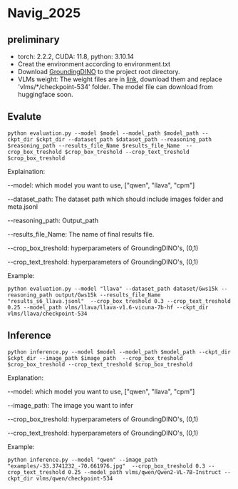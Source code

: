 # Navig_2025

## preliminary
- torch: 2.2.2, CUDA: 11.8, python: 3.10.14
- Creat the environment according to environment.txt
- Download [GroundingDINO](XXXX) to the project root directory. 
- VLMs weight: The weight files are in [link](XXXX), download them and replace 'vlms/*/checkpoint-534' folder. The model file can download from huggingface soon.



## Evalute
```
python evaluation.py --model $model --model_path $model_path --ckpt_dir $ckpt_dir --dataset_path $dataset_path --reasoning_path $reasoning_path --results_file_Name $results_file_Name  --crop_box_treshold $crop_box_treshold --crop_text_treshold $crop_box_treshold
```

Explaination:

--model: which model you want to use, ["qwen", "llava", "cpm"]

--dataset_path: The dataset path which should include images folder and meta.jsonl

--reasoning_path: Output_path

--results_file_Name: The name of final results file.

--crop_box_treshold: hyperparameters of GroundingDINO's, (0,1)

--crop_text_treshold: hyperparameters of GroundingDINO's, (0,1)


Example:
```
python evaluation.py --model "llava" --dataset_path dataset/Gws15k --reasoning_path output/Gws15k --results_file_Name "results_s6_llava.jsonl"  --crop_box_treshold 0.3 --crop_text_treshold 0.25 --model_path vlms/llava/llava-v1.6-vicuna-7b-hf --ckpt_dir vlms/llava/checkpoint-534
```

## Inference

```
python inference.py --model $model --model_path $model_path --ckpt_dir $ckpt_dir --image_path $image_path  --crop_box_treshold $crop_box_treshold --crop_text_treshold $crop_box_treshold
```

Explanation:

--model: which model you want to use, ["qwen", "llava", "cpm"]

--image_path: The image you want to infer

--crop_box_treshold: hyperparameters of GroundingDINO's, (0,1)

--crop_text_treshold: hyperparameters of GroundingDINO's, (0,1)


Example:
```
python inference.py --model "qwen" --image_path "examples/-33.3741232_-70.661976.jpg"  --crop_box_treshold 0.3 --crop_text_treshold 0.25 --model_path vlms/qwen/Qwen2-VL-7B-Instruct --ckpt_dir vlms/qwen/checkpoint-534
```
